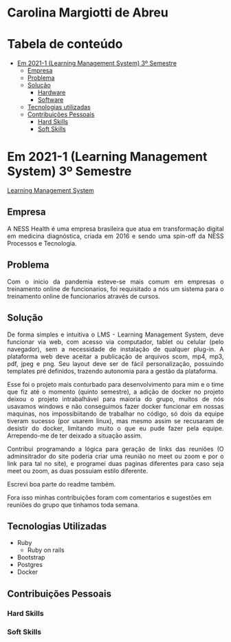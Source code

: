 # Carolina Margiotti de Abreu

# Tabela de conteúdo
   - [Em 2021-1 (Learning Management System) 3º Semestre](#em-2021-1-learning-management-system-3º-semestre)
        - [Empresa](#empresa)
        - [Problema](#problema)
        - [Solução](#solução)
            - [Hardware](#hardware)
            - [Software](#aplicativo-mobile)
        - [Tecnologias utilizadas](#tecnologias-utilizadas)
        - [Contribuições Pessoais](#contribuições-pessoais)
            - [Hard Skills](#hard-skills)
            - [Soft Skills](#soft-skills)

# Em 2021-1 (Learning Management System) 3º Semestre
[Learning Management System](https://github.com/CarolinaMargiotti/learning_management_system)

## Empresa
<p align="justify">
A NESS Health é uma empresa brasileira que atua em transformação digital em medicina diagnóstica, criada em 2016 e sendo uma spin-off da NESS Processos e Tecnologia.
</p>

## Problema
<p align="justify">
Com o inicio da pandemia esteve-se mais comum em empresas o treinamento online de funcionarios, foi requisitado a nós um sistema para o treinamento online de funcionarios através de cursos.
</p>

## Solução
<p align="justify">
De forma simples e intuitiva o LMS - Learning Management System, deve funcionar via web, com acesso via computador, tablet ou celular (pelo navegador), sem a necessidade de instalação de qualquer plug-in. A plataforma web deve aceitar a publicação de arquivos scom, mp4, mp3, pdf, jpeg e png. Seu layout deve ser de fácil personalização, possuindo templates pré definidos, trazendo autonomia para a gestão da plataforma.
</p>
<p align="justify">
Esse foi o projeto mais conturbado para desenvolvimento para mim e o time que fiz até o momento (quinto semestre), a adição de docker no projeto deixou o projeto intrabalhável para maioria do grupo, muitos de nós usavamos windows e não conseguimos fazer docker funcionar em nossas maquinas, nos impossibiitando de trabalhar no código, só dois da equipe tiveram sucesso (por usarem linux), mas mesmo assim se recusaram de desistir do docker, limitando muito o que eu pude fazer pela equipe. Arrependo-me de ter deixado a situação assim.
</p>
<p align="justify">
Contribui programando a lógica para geração de links das reuniões (O adminsitrador do site poderia criar uma reunião no meet ou zoom e por o link para tal no site), e programei duas paginas diferentes para caso seja meet ou zoom, as duas possuiam estilo diferente.
</p>

Escrevi boa parte do readme também.

Fora isso minhas contribuições foram com comentarios e sugestões em reuniões do grupo que tinhamos toda semana.

## Tecnologias Utilizadas
- Ruby 
   - Ruby on rails 
- Bootstrap
- Postgres
- Docker

## Contribuições Pessoais

### Hard Skills

### Soft Skills




